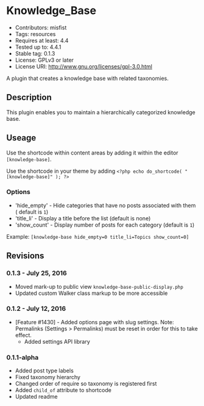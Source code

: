 # Knowledge_Base

* Contributors: misfist
* Tags: resources
* Requires at least: 4.4
* Tested up to: 4.4.1
* Stable tag: 0.1.3
* License: GPLv3 or later
* License URI: http://www.gnu.org/licenses/gpl-3.0.html

A plugin that creates a knowledge base with related taxonomies.

## Description

This plugin enables you to maintain a hierarchically categorized knowledge base.

## Useage

Use the shortcode within content areas by adding it within the editor `[knowledge-base]`.

Use the shortcode in your theme by adding `<?php echo do_shortcode( "[knowledge-base]" ); ?>`

### Options

* 'hide_empty' - Hide categories that have no posts associated with them ( default is `1`)
* 'title_li' - Display a title before the list (default is none)
* 'show_count' - Display number of posts for each category (default is `1`)

Example:
`[knowledge-base hide_empty=0 title_li=Topics show_count=0]`

## Revisions

### 0.1.3 - July 25, 2016

* Moved mark-up to public view `knowledge-base-public-display.php`
* Updated custom Walker class markup to be more accessible

### 0.1.2 - July 12, 2016

* [Feature #1430] - Added options page with slug settings. Note: Permalinks (Settings > Permalinks) must be reset in order for this to take effect.
   * Added settings API library

### 0.1.1-alpha

* Added post type labels
* Fixed taxonomy hierarchy
* Changed order of require so taxonomy is registered first
* Added `child_of` attribute to shortcode
* Updated readme
